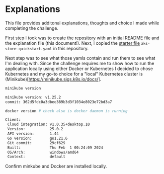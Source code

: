 # Explanations

This file provides additonal explanations, thoughts and choice I made while completing the challenge.

First step I took was to create the [repository](https://github.com/CiucurDaniel/online-store-code-challenge) with an initial README file and the explanation file (this document!). Next, I copied the [starter file](https://github.com/Azure-Samples/aks-store-demo/blob/main/aks-store-quickstart.yaml) `aks-store-quickstart.yaml` in this repository.

Next step was to see what those yamls contain and run them to see what I'm dealing with. Since the challenge requires me to show how to run the application locally using either Docker or Kubernetes I decided to chose Kubernetes and my go-to choice for a "local" Kubernetes cluster is (Minikube)[https://minikube.sigs.k8s.io/docs/].

```bash
minikube version

minikube version: v1.25.2
commit: 362d5fdc0a3dbee389b3d3f1034e8023e72bd3a7

docker version # check also is docker daemon is running

Client:
 Cloud integration: v1.0.35+desktop.10
 Version:           25.0.2
 API version:       1.44
 Go version:        go1.21.6
 Git commit:        29cf629
 Built:             Thu Feb  1 00:24:09 2024
 OS/Arch:           windows/amd64
 Context:           default
```

Confirm minkube and Docker are installed locally.